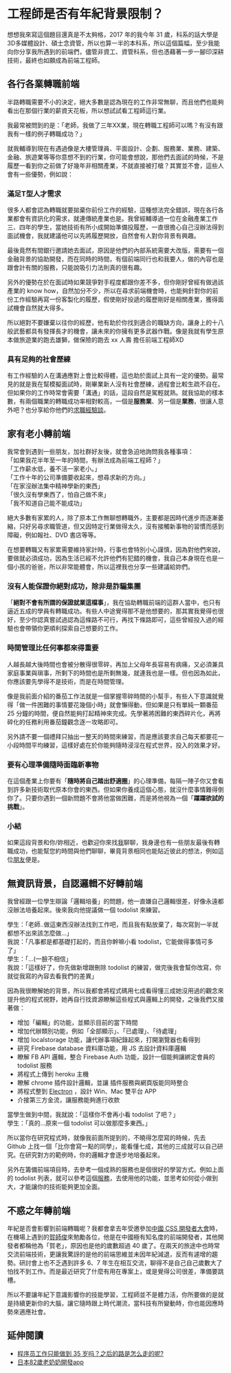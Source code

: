 # 工程師是否有年紀背景限制？

想想我來寫這個題目還真是不太夠格，2017 年的我今年 31 歲，科系的話大學是 3D多媒體設計、碩士念資管，所以也算一半的本科系，所以這個篇幅，至少我能向你分享我所遇到的前端們，儘管非資工、資管科系，但也憑藉著一步一腳印深耕技術，最終也如願成為前端工程師。

## 各行各業轉職前端

半路轉職需要不小的決定，絕大多數是認為現在的工作非常無聊，而且他們也能夠看出在那個行業的薪資天花板，所以想試試看工程師這行業。

我最常被問到的是：「老師，我做了三年XX業，現在轉職工程師可以嗎？有沒有跟我有一樣的例子轉職成功？」

就我輔導到現在有遇過像是大樓管理員、平面設計、企劃、服務業、業務、建築、金融、旅遊業等等你意想不到的行業，你可能會想說，那他們去面試的時候，不是履歷一看到你之前做了好幾年非相關產業，不就直接被打槍？其實並不會，這些人會有一些優勢，例如說：

### 滿足T型人才需求

很多人都會認為轉職就要拋棄你前份工作的經驗，這種想法完全錯誤，現在各行各業都會有資訊化的需求，就連傳統產業也是。我曾經輔導過一位在金融產業工作三、四年的學生，當她技術有所小成開始準備投履歷，一直很擔心自己沒辦法得到面試機會，我就建議他可以先將履歷開放，自然會有人對你背景有興趣。

最後竟然有間銀行邀請她去面試，原因是他們的內部系統需要大改版，需要有一個金融背景的協助開發，而在同時的時間，有個前端同行也和我要人，做的內容也是跟會計有關的服務，只能說吸引力法則真的很有趣。

另外的優勢在於在面試時如果競爭對手程度都跟你差不多，但你剛好曾經有做過該產業的 know how，自然加分不少，所以在尋求前端機會時，也能夠針對你的前份工作經驗再寫一份客製化的履歷，假使剛好投遞的履歷剛好是相關產業，獲得面試機會自然就大得多。

所以絕對不要嫌棄以往你的經歷，他有助於你找到適合的職缺方向，讓身上的十八般武藝都具有發揮長才的機會，讓未來的你擁有更多武器作戰。像是我就有學生原本做旅遊業的跑去雄獅，做保險的跑去 xx 人壽 擔任前端工程師XD

### 具有足夠的社會歷練

有工作經驗的人在溝通應對上會比較得體，這也助於面試上具有一定的優勢。最常見的就是我在幫模擬面試時，剛畢業新人沒有社會歷練，過程會比較生疏不自在。但如果你的工作時常會需要「溝通」的話，這段自然是駕輕就熟。就我協助的樣本數，有兩個職業的轉職成功率相對較高，一個是**服務業**、另一個是**業務**，很讓人意外吧？也分享給你他們的[求職經驗談](http://www.hexschool.com/tags/interview/)。

## 家有老小轉前端

我常會到遇到一些朋友，加社群好友後，就會急迫地詢問我各種事項：  
「如果我花半年至一年的時間，有辦法成為前端工程師？」  
「工作薪水低，養不活一家老小。」  
「工作十年的公司準備要收起來，想尋求新的方向。」  
「在家沒辦法集中精神學新的東西」  
「很久沒有學東西了，怕自己做不來」  
「我不知道自己能不能成功」

絕大多數有家累的人，除了原本工作無聊想轉職外，主要都是因時代進步而逐漸萎縮，只好另尋求職管道，但又因特定行業做得太久，沒有接觸新事物的習慣而感到障礙，例如報社、DVD 書店等等。

在想要轉職又有家累需要維持家計時，行事也會特別小心謹慎，因為對他們來說，要做就必須成功，因為生活已經不允許他們有犯錯的機會，我自己本身現在也是一個小孩的爸爸，所以非常能體會，所以這裡我也分享一些建議給妳們。

### 沒有人能保證你絕對成功，除非是詐騙集團

「**絕對不會有所謂的保證就業這檔事**」，我在協助轉職前端的這群人當中，也只有逼近五成的學員有轉職成功。有些人中途覺得那不是他想要的，那其實我覺得也很好，至少你認真嘗試過認為這條路不可行，再找下條路即可，這些曾經投入過的經驗也會帶領你更順利探索自己想要的工作。

### 時間管理比任何事都來得重要

人越長越大後時間也會被分散得很零碎，再加上父母年長容易有病痛，又必須兼具家庭事業與瑣事，所剩下的時間也是所剩無幾，就連我也是一樣。但也因為如此，你應該要先學得不是技術，而是在時間管理。

像是我前面介紹的番茄工作法就是一個掌握零碎時間的小幫手，有些人下意識就覺得「做一件困難的事情要花幾個小時」就會懶得動，但如果是只有單純一顆番茄 25 分鐘的時間，便自然能夠打起精神來完成。先學著將困難的東西碎片化，再將碎化的任務利用番茄鐘觀念逐一攻略即可。

另外請不要一個禮拜只抽出一整天的時間來練習，而是應該要求自己每天都要花一小段時間平均練習，這樣好處在於你能夠隨時浸淫在程式世界，投入的效果才好。

### 要有心理準備隨時面臨新事物

在這個產業上你要有「**隨時將自己踏出舒適圈**」的心理準備，每隔一陣子你又會看到許多新技術取代原本你會的東西。但如果你養成這個心態，就沒什麼事情難得倒你了。只要你遇到一個新問題不會將他當做困難，而是將他視為一個「**躍躍欲試的挑戰**」。

### 小結

如果這段背景和你/妳相近，也歡迎你來找[我](https://www.facebook.com/sfismy)聊聊，我身邊也有一些朋友最後有轉職成功，也能幫您約時間與他們聊聊，畢竟背景相同也能貼近彼此的想法，例如這位[朋友](http://www.hexschool.com/2017/03/15/2017-03-15-interview/)便是。

## 無資訊背景，自認邏輯不好轉前端

我曾經跟一位學生辯論「邏輯培養」的問題，他一直嫌自己邏輯很差，好像永遠都沒辦法培養起來。後來我向他提議做一個 todolist 來練習。

學生：「老師..做這東西沒辦法找到工作吧，而且我有點放棄了，每次寫到一半就都想不出來該怎麼做...」  
我說：「凡事都是都基礎打起的，而且你幹嘛小看 todolist，它能做得事情可多了」  
學生：「...\(一臉不相信」  
我說：「這樣好了，你先做新增跟刪除 todolist 的練習，做完後我會幫你改寫，你就從我寫的內容去看我們的差異」

因為我很瞭解她的背景，所以我都會將程式碼用七成看得懂三成她沒用過的觀念來提升他的程式視野，她再自行找資源瞭解這些程式與邏輯上的開發，之後我們又接著做：

* 增加「編輯」的功能，並顯示目前的當下時間
* 增加代辦類別功能，例如「全部顯示」、「已處理」、「待處理」
* 增加 localstorage 功能，讓代辦事項紀錄起來，打開瀏覽器也看得到
* 研究 Firebase database 資料庫功能，用 JS 去設計資料庫邏輯
* 瞭解 FB API 邏輯，整合 Firebase Auth 功能，設計一個能夠讓綁定會員的 todolist 服務
* 將程式上傳到 heroku 主機
* 瞭解 chrome 插件設計邏輯，並讓 插件服務與網頁版能同時整合
* 將程式整到
  [Electron](https://electronjs.org/)
  ，設計 Win、Mac 雙平台 APP
* 介接第三方金流，讓服務能夠進行收款

當學生做到中間，我就說：「這樣你不會再小看 todolist 了吧？」  
學生：「真的...原來一個 todolist 可以做那麼多東西。」

所以當你在研究程式時，就像我前面所提到的，不曉得怎麼寫的時候，先去 Github 上找一個「比你會寫一點的同學」，能看懂七成，其他的三成就可以自己研究。在研究對方的範例時，你的邏輯才會逐步地培養起來。

另外在籌備前端項目時，去參考一個成熟的服務也是個很好的學習方式。例如上面的 todolist 列表，就可以參考這個[服務](https://todoist.com/)，去使用他的功能，並思考如何從小做到大，才能讓你的技術能夠更加全面。

## 不惑之年轉前端

年紀是否會影響到前端轉職呢？我都會拿去年受邀參加[中國 CSS 開發者大會](https://css.w3ctech.com/)時，在機場上遇到的[賀師俊](https://www.google.com.tw/search?q=賀師俊&oq=賀師俊&aqs=chrome..69i57.6911j0j1&sourceid=chrome&ie=UTF-8)來勉勵各位，他是在中國極有知名度的前端開發者，其他開發者都稱他為「賀老」，原因也是他的歲數超過 40 歲了。在兩天的旅途中也時常交流前端技術，更讓我驚訝的是他的前端思維並未因年紀減退，反而有遽增的趨勢。研討會上也不乏遇到許多 6、7 年生在相互交流，聊得不是自己自己歲數大了怕找不到工作。而是最近研究了什麼有用在專案上，或是覺得公司很差，準備要跳槽。

所以不要讓年紀下意識影響你的技能學習，工程師並不是體力活，你所要做的是就是持續更新你的大腦，讓它隨時跟上時代潮流，當科技有所變動時，你也能因應時勢來適應社會。

## 延伸閱讀

* [程序员工作只能做到 35 岁吗？之后的路是怎么走的呢?](http://www.zhihu.com/question/22937279)
* [日本82歲老奶奶開發app](https://udn.com/news/story/6811/2628970)



